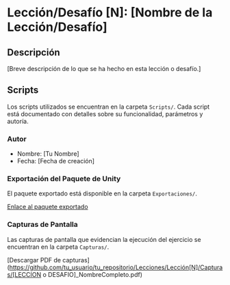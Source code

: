 
# Lección/Desafío [N]: [Nombre de la Lección/Desafío]

## Descripción
[Breve descripción de lo que se ha hecho en esta lección o desafío.]

## Scripts
Los scripts utilizados se encuentran en la carpeta `Scripts/`. Cada script está documentado con detalles sobre su funcionalidad, parámetros y autoría.

### Autor
- Nombre: [Tu Nombre]
- Fecha: [Fecha de creación]

### Exportación del Paquete de Unity
El paquete exportado está disponible en la carpeta `Exportaciones/`.

[Enlace al paquete exportado](https://github.com/tu_usuario/tu_repositorio/Lecciones/Lección[N]/Exportaciones/[nombre_paquete].unitypackage)

### Capturas de Pantalla
Las capturas de pantalla que evidencian la ejecución del ejercicio se encuentran en la carpeta `Capturas/`.

[Descargar PDF de capturas](https://github.com/tu_usuario/tu_repositorio/Lecciones/Lección[N]/Capturas/[LECCION o DESAFIO]_NombreCompleto.pdf)
